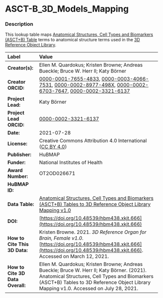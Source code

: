 # ASCT-B_3D_Models_Mapping

### Description
This lookup table maps [Anatomical Structures, Cell Types and Biomarkers (ASCT+B) Table](https://hubmapconsortium.github.io/ccf/pages/ccf-anatomical-structures.html) terms to anatomical structure terms used in the [3D Reference Object Library](https://hubmapconsortium.github.io/ccf/pages/ccf-3d-reference-library.html).

| Label | Value |
| :------------- |:-------------|
| **Creator(s):** | Ellen M. Quardokus; Kristen Browne; Andreas Bueckle; Bruce W. Herr II; Katy Börner |
| **Creator ORCID:** | [0000-0001-7655-4833](https://orcid.org/0000-0001-7655-4833), [0000-0003-4066-7531](https://orcid.org/0000-0003-4066-7531), [0000-0002-8977-498X](https://orcid.org/0000-0002-8977-498X), [0000-0002-6703-7647](https://orcid.org/0000-0002-6703-7647), [0000-0002-3321-6137](https://orcid.org/0000-0002-3321-6137) |
| **Project Lead:** | Katy B&ouml;rner |
| **Project Lead ORCID:** | [0000-0002-3321-6137](https://orcid.org/0000-0002-3321-6137) |
| **Date:** | 2021-07-28 |
| **License:** | Creative Commons Attribution 4.0 International ([CC BY 4.0](https://creativecommons.org/licenses/by/4.0/)) |
| **Publisher:** | HuBMAP |
| **Funder:** | National Institutes of Health |
| **Award Number:** | OT2OD026671 |
| **HuBMAP ID:** |  |
| **Data Table:** | [Anatomical Structures, Cell Types and Biomarkers (ASCT+B) Tables to 3D Reference Object Library Mapping v1.0](https://hubmapconsortium.github.io/ccf-releases/v1.0/models/ASCT-B_3D_Models_Mapping.csv) |
| **DOI:** | [https://doi.org/10.48539/hbm438.xkjt.666](https://doi.org/10.48539/hbm438.xkjt.666) |
| **How to Cite This 3D Data:** | Kristen Browne. 2021. *3D Reference Organ for Brain, Female v1.0*. [https://doi.org/10.48539/hbm438.xkjt.666](https://doi.org/10.48539/hbm438.xkjt.666). Accessed on March 12, 2021. |
| **How to Cite 3D Data Overall:** | Ellen M. Quardokus; Kristen Browne; Andreas Bueckle; Bruce W. Herr II; Katy B&ouml;rner. (2021). Anatomical Structures, Cell Types and Biomarkers (ASCT+B) Tables to 3D Reference Object Library Mapping v1.0. Accessed on July 28, 2021. |
